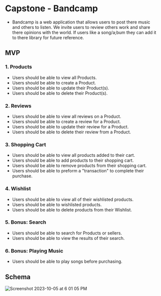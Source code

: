 # Capstone - Bandcamp 
* Bandcamp is a web application that allows users to post there music and others to listen. We invite users to review others work and share there opinions with the world. If users like a song/a;bum they can add it to there library for future reference.
  
## MVP
### 1. Products
* Users should be able to view all Products.
* Users should be able to create a Product.
* Users should be able to update their Product(s).
* Users should be able to delete their Product(s).
### 2. Reviews
* Users should be able to view all reviews on a Product.
* Users should be able to create a review for a Product.
* Users should be able to update their review for a Product.
* Users should be able to delete their review from a Product.
### 3. Shopping Cart
* Users should be able to view all products added to their cart.
* Users should be able to add products to their shopping cart.
* Users should be able to remove products from their shopping cart.
* Users should be able to preform a "transaction" to complete their purchase.
### 4. Wishlist
* Users should be able to view all of their wishlisted products.
* Users should be able to wishlisted products.
* Users should be able to delete products from their Wishlist.
### 5. Bonus: Search
* Users should be able to search for Products or sellers.
* Users should be able to view the results of their search.
### 6. Bonus: Playing Music
* Users should be able to play songs before purchasing.

## Schema
![Screenshot 2023-10-05 at 6 01 05 PM](https://github.com/C-Carroll/capstone/assets/114109238/222ab1ca-9dae-4640-8267-120c16c74b76)
